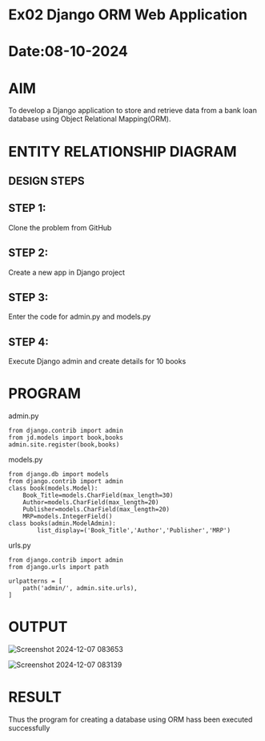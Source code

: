 # Ex02 Django ORM Web Application
# Date:08-10-2024
# AIM
To develop a Django application to store and retrieve data from a bank loan database using Object Relational Mapping(ORM).

# ENTITY RELATIONSHIP DIAGRAM
## DESIGN STEPS
## STEP 1:
Clone the problem from GitHub

## STEP 2:
Create a new app in Django project

## STEP 3:
Enter the code for admin.py and models.py

## STEP 4:
Execute Django admin and create details for 10 books

# PROGRAM
admin.py
~~~
from django.contrib import admin
from jd.models import book,books
admin.site.register(book,books)
~~~

models.py
~~~
from django.db import models
from django.contrib import admin
class book(models.Model):
    Book_Title=models.CharField(max_length=30)
    Author=models.CharField(max_length=20)
    Publisher=models.CharField(max_length=20)
    MRP=models.IntegerField()
class books(admin.ModelAdmin):
        list_display=('Book_Title','Author','Publisher','MRP')
~~~

urls.py
~~~
from django.contrib import admin
from django.urls import path

urlpatterns = [
    path('admin/', admin.site.urls),
]
~~~
# OUTPUT

![Screenshot 2024-12-07 083653](https://github.com/user-attachments/assets/30aa7d8f-95c8-4f8d-a535-38b27611a796)


![Screenshot 2024-12-07 083139](https://github.com/user-attachments/assets/4f0b50fd-c03e-46a6-8176-f7d25067bacb)


# RESULT
Thus the program for creating a database using ORM hass been executed successfully
